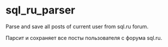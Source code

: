 # sql_ru_parser

Parse and save all posts of current user from sql.ru forum.

Парсит и сохраняет все посты пользователя с форума sql.ru.
